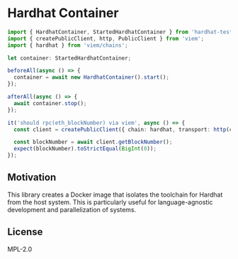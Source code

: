 # Hardhat Container

```typescript
import { HardhatContainer, StartedHardhatContainer } from 'hardhat-testcontainers';
import { createPublicClient, http, PublicClient } from 'viem';
import { hardhat } from 'viem/chains';

let container: StartedHardhatContainer;

beforeAll(async () => {
  container = await new HardhatContainer().start();
});

afterAll(async () => {
  await container.stop();
});

it('should rpc(eth_blockNumber) via viem', async () => {
  const client = createPublicClient({ chain: hardhat, transport: http(container.getHostRpcEndpoint()) });

  const blockNumber = await client.getBlockNumber();
  expect(blockNumber).toStrictEqual(BigInt(0));
});
```

## Motivation

This library creates a Docker image that isolates the toolchain for Hardhat from the host system.
This is particularly useful for language-agnostic development and parallelization of systems.

## License

MPL-2.0
